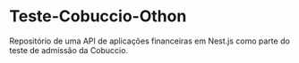 # Teste-Cobuccio-Othon
Repositório de uma API de aplicações financeiras em Nest.js como parte do teste de admissão da Cobuccio.

